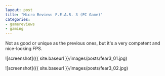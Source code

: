 ```yaml
---
layout: post
title: "Micro Review: F.E.A.R. 3 (PC Game)"
categories:
- gamereviews
- gaming
---
```



Not as good or unique as the previous ones, but it's a very competent and nice-looking FPS.


![screenshot]({{ site.baseurl }}/images/posts/fear3_01.jpg)

![screenshot]({{ site.baseurl }}/images/posts/fear3_02.jpg)

